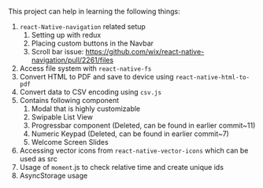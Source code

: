 This project can help in learning the following things:
1. `react-Native-navigation` related setup
    1. Setting up with redux
    2. Placing custom buttons in the Navbar
    3. Scroll bar issue: https://github.com/wix/react-native-navigation/pull/2261/files
2. Access file system with `react-native-fs`
3. Convert HTML to PDF and save to device using `react-native-html-to-pdf`
4. Convert data to CSV encoding using `csv.js`
5. Contains following component
    1. Modal that is highly customizable
    2. Swipable List View
    3. Progressbar component (Deleted, can be found in earlier commit~11)
    4. Numeric Keypad (Deleted, can be found in earlier commit~7)
    5. Welcome Screen Slides
6. Accessing vector icons from `react-native-vector-icons` which can be used as src
7. Usage of `moment`.js to check relative time and create unique ids
8. AsyncStorage usage
